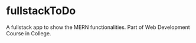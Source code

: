 # fullstackToDo
A fullstack app to show the MERN functionalities. Part of Web Development Course in College.
